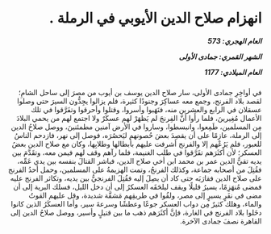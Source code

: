 <h1 dir="rtl">انهزام صلاح الدين الأيوبي في الرملة .</h1>

<h5 dir="rtl">العام الهجري:  573

الشهر القمري: جمادى الأولى

العام الميلادي: 1177</h5>

<p dir="rtl">في أواخِرِ جمادى الأولى، سار صلاح الدين يوسف بن أيوب من مصرَ إلى ساحل الشامِ؛ لقصد بلاد الفرنج، وجمع معه عساكِرَ وجنودًا كثيرة، فلم يزالوا يجِدُّون السيرَ حتى وصلوا عسقلان في الرابع والعشرين منه، فنَهَبوا وأسروا، وقتلوا وأحرقوا وتفَرَّقوا في تلك الأعمال مُغِيرينَ، فلما رأَوا أنَّ الفِرنجَ لم يَظهَرْ لهم عسكَرٌ ولا اجتمع لهم من يحمي البلادَ مِن المسلمين، طَمِعوا، وانبسطوا، وساروا في الأرض آمنين مطمئنينَ، ووصل صلاحُ الدين إلى الرملة، عازمًا على أن يقصِدَ بعضَ حُصونهم ليَحصُرَه، فوصل إلى نهر، فازدحم الناسُ للعبور، فلم يَرُعْهم إلا والفرنج أشرفت عليهم بأبطالها وطلابِها، وكان مع صلاح الدين بعضُ العسكر؛ لأن أكثَرَهم تفَرَّقوا في طلب الغنيمة، فلما رآهم وقف لهم فيمن معه، وتقَدَّمَ بين يديه تقيُّ الدين عمر بن محمد ابن أخي صلاح الدين، فباشر القتالَ بنفسه بين يدي عَمِّه، فقُتِلَ من أصحابه جماعة، وكذلك الفرنجُ، وتمت الهزيمةُ على المسلمين، وحمل أحدُ الفرنج على صلاح الدين فقارَبَه حتى كاد أن يصِلَ إليه فقُتِلَ الفرنجيُّ بين يديه، وتكاثر الفرنج عليه فمضى مُنهَزِمًا، يسيرُ قليلًا ويقف ليلحَقَه العسكرُ إلى أن دخل الليل، فسلك البرية إلى أن مضى في نفَرٍ يسيرٍ إلى مصر، ولقُوا في طريقِهم مَشقَّة شديدة، وقل عليهم القوتُ والماء، وهلك كثيرٌ مِن دواب العسكر جوعًا وعطشًا وسرعةَ سير، وأما العسكَرُ الذين كانوا دخَلوا بلاد الفرنج في الغارة، فإنَّ أكثَرَهم ذهب ما بين قتيلٍ وأسير، ووصل صلاحُ الدين إلى القاهرة نصفَ جمادى الآخرة.</p></br>
